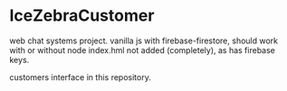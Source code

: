 # IceZebraCustomer
web chat systems project.
vanilla js with firebase-firestore, should work with or without node
index.hml not added (completely), as has firebase keys.

customers interface in this repository.
